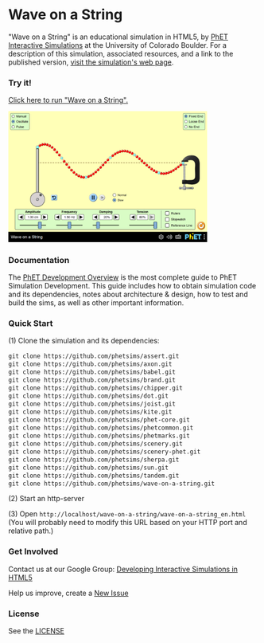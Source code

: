 Wave on a String
=============
"Wave on a String" is an educational simulation in HTML5, by <a href="http://phet.colorado.edu/" target="_blank">PhET Interactive Simulations</a>
at the University of Colorado Boulder.
For a description of this simulation, associated resources, and a link to the published version,
<a href="http://phet.colorado.edu/en/simulation/wave-on-a-string" target="_blank">visit the simulation's web page</a>.

### Try it!

<a href="http://phet.colorado.edu/sims/html/wave-on-a-string/latest/wave-on-a-string_en.html" target="_blank">Click here to run "Wave on a String".</a>

<a href="http://phet.colorado.edu/sims/html/wave-on-a-string/latest/wave-on-a-string_en.html" target="_blank">
<img src="https://raw.githubusercontent.com/phetsims/wave-on-a-string/master/assets/wave-on-a-string-screenshot.png" alt="Screenshot" style="width: 400px;"/>
</a>

### Documentation
The <a href="http://bit.ly/phet-development-overview" target="_blank">PhET Development Overview</a> is the most complete guide to PhET Simulation
Development. This guide includes how to obtain simulation code and its dependencies, notes about architecture & design, how to test and build
the sims, as well as other important information.

### Quick Start
(1) Clone the simulation and its dependencies:
```
git clone https://github.com/phetsims/assert.git
git clone https://github.com/phetsims/axon.git
git clone https://github.com/phetsims/babel.git
git clone https://github.com/phetsims/brand.git
git clone https://github.com/phetsims/chipper.git
git clone https://github.com/phetsims/dot.git
git clone https://github.com/phetsims/joist.git
git clone https://github.com/phetsims/kite.git
git clone https://github.com/phetsims/phet-core.git
git clone https://github.com/phetsims/phetcommon.git
git clone https://github.com/phetsims/phetmarks.git
git clone https://github.com/phetsims/scenery.git
git clone https://github.com/phetsims/scenery-phet.git
git clone https://github.com/phetsims/sherpa.git
git clone https://github.com/phetsims/sun.git
git clone https://github.com/phetsims/tandem.git
git clone https://github.com/phetsims/wave-on-a-string.git
```
(2) Start an http-server

(3) Open `http://localhost/wave-on-a-string/wave-on-a-string_en.html` (You will probably need to modify this URL based on your HTTP port and relative path.)

### Get Involved

Contact us at our Google Group: <a href="http://groups.google.com/forum/#!forum/developing-interactive-simulations-in-html5" target="_blank">Developing Interactive Simulations in HTML5</a>

Help us improve, create a <a href="http://github.com/phetsims/wave-on-a-string/issues/new" target="_blank">New Issue</a>

### License
See the <a href="https://github.com/phetsims/wave-on-a-string/blob/master/LICENSE" target="_blank">LICENSE</a>
